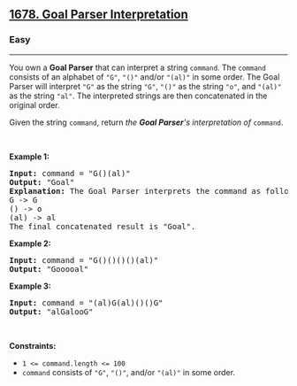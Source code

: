 <h2><a href="https://leetcode.com/problems/goal-parser-interpretation/">1678. Goal Parser Interpretation</a></h2><h3>Easy</h3><hr><div><p class="extension-adhd-reader-p"><span class="extension-adhd-reader-wrapper"><span class="extension-adhd-reader-container"><span class="extension-adhd-reader-boldify">Y</span>ou</span> <span class="extension-adhd-reader-container"><span class="extension-adhd-reader-boldify">o</span>wn</span> a </span><strong><span class="extension-adhd-reader-wrapper"><span class="extension-adhd-reader-container"><span class="extension-adhd-reader-boldify">G</span>oal</span> <span class="extension-adhd-reader-container"><span class="extension-adhd-reader-boldify">Pa</span>rser</span></span></strong><span class="extension-adhd-reader-wrapper"> <span class="extension-adhd-reader-container"><span class="extension-adhd-reader-boldify">t</span>hat</span> <span class="extension-adhd-reader-container"><span class="extension-adhd-reader-boldify">c</span>an</span> <span class="extension-adhd-reader-container"><span class="extension-adhd-reader-boldify">int</span>erpret</span> a <span class="extension-adhd-reader-container"><span class="extension-adhd-reader-boldify">st</span>ring</span> </span><code><span class="extension-adhd-reader-wrapper"><span class="extension-adhd-reader-container"><span class="extension-adhd-reader-boldify">co</span>mmand</span></span></code><span class="extension-adhd-reader-wrapper">. <span class="extension-adhd-reader-container"><span class="extension-adhd-reader-boldify">T</span>he</span> </span><code><span class="extension-adhd-reader-wrapper"><span class="extension-adhd-reader-container"><span class="extension-adhd-reader-boldify">co</span>mmand</span></span></code><span class="extension-adhd-reader-wrapper"> <span class="extension-adhd-reader-container"><span class="extension-adhd-reader-boldify">co</span>nsists</span> of an <span class="extension-adhd-reader-container"><span class="extension-adhd-reader-boldify">al</span>phabet</span> of </span><code><span class="extension-adhd-reader-wrapper"><span class="extension-adhd-reader-container"><span class="extension-adhd-reader-boldify">"</span>G"</span></span></code>, <code><span class="extension-adhd-reader-wrapper"><span class="extension-adhd-reader-container"><span class="extension-adhd-reader-boldify">"</span>()"</span></span></code><span class="extension-adhd-reader-wrapper"> <span class="extension-adhd-reader-container"><span class="extension-adhd-reader-boldify">an</span>d/or</span> </span><code><span class="extension-adhd-reader-wrapper"><span class="extension-adhd-reader-container"><span class="extension-adhd-reader-boldify">"(</span>al)"</span></span></code><span class="extension-adhd-reader-wrapper"> in <span class="extension-adhd-reader-container"><span class="extension-adhd-reader-boldify">s</span>ome</span> <span class="extension-adhd-reader-container"><span class="extension-adhd-reader-boldify">or</span>der.</span> <span class="extension-adhd-reader-container"><span class="extension-adhd-reader-boldify">T</span>he</span> <span class="extension-adhd-reader-container"><span class="extension-adhd-reader-boldify">G</span>oal</span> <span class="extension-adhd-reader-container"><span class="extension-adhd-reader-boldify">Pa</span>rser</span> <span class="extension-adhd-reader-container"><span class="extension-adhd-reader-boldify">w</span>ill</span> <span class="extension-adhd-reader-container"><span class="extension-adhd-reader-boldify">int</span>erpret</span> </span><code><span class="extension-adhd-reader-wrapper"><span class="extension-adhd-reader-container"><span class="extension-adhd-reader-boldify">"</span>G"</span></span></code><span class="extension-adhd-reader-wrapper"> as <span class="extension-adhd-reader-container"><span class="extension-adhd-reader-boldify">t</span>he</span> <span class="extension-adhd-reader-container"><span class="extension-adhd-reader-boldify">st</span>ring</span> </span><code><span class="extension-adhd-reader-wrapper"><span class="extension-adhd-reader-container"><span class="extension-adhd-reader-boldify">"</span>G"</span></span></code>, <code><span class="extension-adhd-reader-wrapper"><span class="extension-adhd-reader-container"><span class="extension-adhd-reader-boldify">"</span>()"</span></span></code><span class="extension-adhd-reader-wrapper"> as <span class="extension-adhd-reader-container"><span class="extension-adhd-reader-boldify">t</span>he</span> <span class="extension-adhd-reader-container"><span class="extension-adhd-reader-boldify">st</span>ring</span> </span><code><span class="extension-adhd-reader-wrapper"><span class="extension-adhd-reader-container"><span class="extension-adhd-reader-boldify">"</span>o"</span></span></code><span class="extension-adhd-reader-wrapper">, <span class="extension-adhd-reader-container"><span class="extension-adhd-reader-boldify">a</span>nd</span> </span><code><span class="extension-adhd-reader-wrapper"><span class="extension-adhd-reader-container"><span class="extension-adhd-reader-boldify">"(</span>al)"</span></span></code><span class="extension-adhd-reader-wrapper"> as <span class="extension-adhd-reader-container"><span class="extension-adhd-reader-boldify">t</span>he</span> <span class="extension-adhd-reader-container"><span class="extension-adhd-reader-boldify">st</span>ring</span> </span><code><span class="extension-adhd-reader-wrapper"><span class="extension-adhd-reader-container"><span class="extension-adhd-reader-boldify">"</span>al"</span></span></code><span class="extension-adhd-reader-wrapper">. <span class="extension-adhd-reader-container"><span class="extension-adhd-reader-boldify">T</span>he</span> <span class="extension-adhd-reader-container"><span class="extension-adhd-reader-boldify">int</span>erpreted</span> <span class="extension-adhd-reader-container"><span class="extension-adhd-reader-boldify">st</span>rings</span> <span class="extension-adhd-reader-container"><span class="extension-adhd-reader-boldify">a</span>re</span> <span class="extension-adhd-reader-container"><span class="extension-adhd-reader-boldify">t</span>hen</span> <span class="extension-adhd-reader-container"><span class="extension-adhd-reader-boldify">conc</span>atenated</span> in <span class="extension-adhd-reader-container"><span class="extension-adhd-reader-boldify">t</span>he</span> <span class="extension-adhd-reader-container"><span class="extension-adhd-reader-boldify">or</span>iginal</span> <span class="extension-adhd-reader-container"><span class="extension-adhd-reader-boldify">or</span>der.</span></span></p>

<p class="extension-adhd-reader-p"><span class="extension-adhd-reader-wrapper"><span class="extension-adhd-reader-container"><span class="extension-adhd-reader-boldify">G</span>iven</span> <span class="extension-adhd-reader-container"><span class="extension-adhd-reader-boldify">t</span>he</span> <span class="extension-adhd-reader-container"><span class="extension-adhd-reader-boldify">st</span>ring</span> </span><code><span class="extension-adhd-reader-wrapper"><span class="extension-adhd-reader-container"><span class="extension-adhd-reader-boldify">co</span>mmand</span></span></code><span class="extension-adhd-reader-wrapper">, <span class="extension-adhd-reader-container"><span class="extension-adhd-reader-boldify">re</span>turn</span> </span><em><span class="extension-adhd-reader-wrapper"><span class="extension-adhd-reader-container"><span class="extension-adhd-reader-boldify">t</span>he</span> </span><strong><span class="extension-adhd-reader-wrapper"><span class="extension-adhd-reader-container"><span class="extension-adhd-reader-boldify">G</span>oal</span> <span class="extension-adhd-reader-container"><span class="extension-adhd-reader-boldify">Pa</span>rser</span></span></strong><span class="extension-adhd-reader-wrapper">'s <span class="extension-adhd-reader-container"><span class="extension-adhd-reader-boldify">inte</span>rpretation</span> of </span></em><code><span class="extension-adhd-reader-wrapper"><span class="extension-adhd-reader-container"><span class="extension-adhd-reader-boldify">co</span>mmand</span></span></code>.</p>

<p class="extension-adhd-reader-p">&nbsp;</p>
<p class="extension-adhd-reader-p"><strong class="example"><span class="extension-adhd-reader-wrapper"><span class="extension-adhd-reader-container"><span class="extension-adhd-reader-boldify">Ex</span>ample</span> 1:</span></strong></p>

<pre><strong>Input:</strong> command = "G()(al)"
<strong>Output:</strong> "Goal"
<strong>Explanation:</strong>&nbsp;The Goal Parser interprets the command as follows:
G -&gt; G
() -&gt; o
(al) -&gt; al
The final concatenated result is "Goal".
</pre>

<p class="extension-adhd-reader-p"><strong class="example"><span class="extension-adhd-reader-wrapper"><span class="extension-adhd-reader-container"><span class="extension-adhd-reader-boldify">Ex</span>ample</span> 2:</span></strong></p>

<pre><strong>Input:</strong> command = "G()()()()(al)"
<strong>Output:</strong> "Gooooal"
</pre>

<p class="extension-adhd-reader-p"><strong class="example"><span class="extension-adhd-reader-wrapper"><span class="extension-adhd-reader-container"><span class="extension-adhd-reader-boldify">Ex</span>ample</span> 3:</span></strong></p>

<pre><strong>Input:</strong> command = "(al)G(al)()()G"
<strong>Output:</strong> "alGalooG"
</pre>

<p class="extension-adhd-reader-p">&nbsp;</p>
<p class="extension-adhd-reader-p"><strong><span class="extension-adhd-reader-wrapper"><span class="extension-adhd-reader-container"><span class="extension-adhd-reader-boldify">Cons</span>traints:</span></span></strong></p>

<ul>
	<li><code>1 &lt;= command.length &lt;= 100</code></li>
	<li><code>command</code> consists of <code>"G"</code>, <code>"()"</code>, and/or <code>"(al)"</code> in some order.</li>
</ul>
</div>